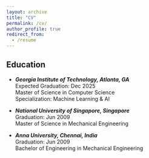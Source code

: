 ```yaml
---
layout: archive
title: "CV"
permalink: /cv/
author_profile: true
redirect_from:
  - /resume
---
```


## Education ##
- ***Georgia Institute of Technology, Atlanta, GA***  
  Expected Graduation: Dec 2025  
  Master of Science in Computer Science  
  Specialization: Machine Learning & AI  

- ***National University of Singapore, Singapore***  
  Graduation: Jun 2009  
  Master of Science in Mechanical Engineering  

- ***Anna University, Chennai, India***  
  Graduation: Jun 2009  
  Bachelor of Engineering in Mechanical Engineering  
  
